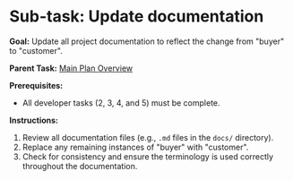 # Sub-task: Update documentation

**Goal:** Update all project documentation to reflect the change from "buyer" to "customer".

**Parent Task:** [Main Plan Overview](../../../plans/ROO#TASK_20250706234009_D4E5F6_plan_overview.md)

**Prerequisites:**

- All developer tasks (2, 3, 4, and 5) must be complete.

**Instructions:**

1.  Review all documentation files (e.g., `.md` files in the `docs/` directory).
2.  Replace any remaining instances of "buyer" with "customer".
3.  Check for consistency and ensure the terminology is used correctly throughout the documentation.
